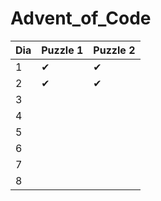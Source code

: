 # Advent_of_Code

|Dia|Puzzle 1|Puzzle 2|
|---|---|---|
| 1 |  &#10004; |  &#10004; |
| 2 |  &#10004; | &#10004;  |
| 3 |   |   |
| 4 |  |   |
| 5 |  |   |
| 6 |   |   |
| 7 |  |   |
| 8 |  |   |
